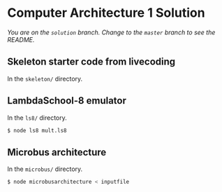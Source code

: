 # Computer Architecture 1 Solution

*You are on the `solution` branch. Change to the `master` branch to see the
README.*

## Skeleton starter code from livecoding

In the `skeleton/` directory.

## LambdaSchool-8 emulator

In the `ls8/` directory.

```bash
$ node ls8 mult.ls8
```

## Microbus architecture

In the `microbus/` directory.

```bash
$ node microbusarchitecture < inputfile
```


